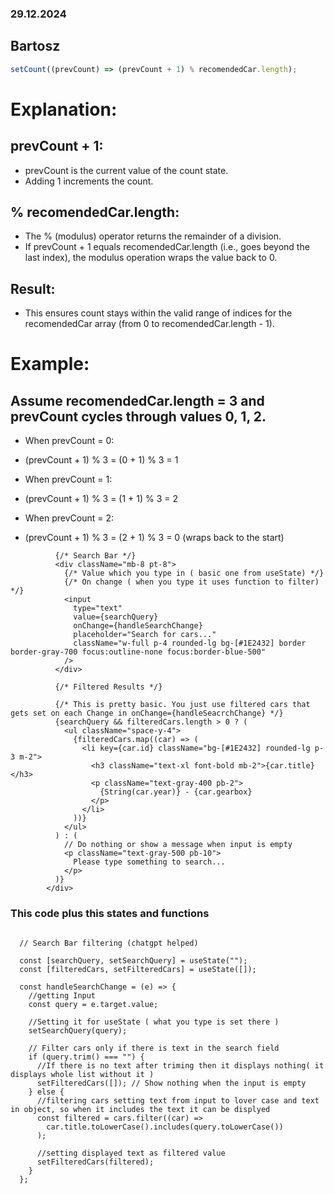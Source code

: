### 29.12.2024

## Bartosz

```javascript
setCount((prevCount) => (prevCount + 1) % recomendedCar.length);
```

# Explanation:

## prevCount + 1:

- prevCount is the current value of the count state.
- Adding 1 increments the count.

## % recomendedCar.length:

- The % (modulus) operator returns the remainder of a division.
- If prevCount + 1 equals recomendedCar.length (i.e., goes beyond the last index), the modulus operation wraps the value back to 0.

## Result:

- This ensures count stays within the valid range of indices for the recomendedCar array (from 0 to recomendedCar.length - 1).

# Example:

## Assume recomendedCar.length = 3 and prevCount cycles through values 0, 1, 2.

- When prevCount = 0:
- (prevCount + 1) % 3 = (0 + 1) % 3 = 1

- When prevCount = 1:
- (prevCount + 1) % 3 = (1 + 1) % 3 = 2

- When prevCount = 2:
- (prevCount + 1) % 3 = (2 + 1) % 3 = 0 (wraps back to the start)

```<div className="container mx-auto px-4 w-[1300px]">
          {/* Search Bar */}
          <div className="mb-8 pt-8">
            {/* Value which you type in ( basic one from useState) */}
            {/* On change ( when you type it uses function to filter) */}
            <input
              type="text"
              value={searchQuery}
              onChange={handleSearchChange}
              placeholder="Search for cars..."
              className="w-full p-4 rounded-lg bg-[#1E2432] border border-gray-700 focus:outline-none focus:border-blue-500"
            />
          </div>

          {/* Filtered Results */}

          {/* This is pretty basic. You just use filtered cars that gets set on each Change in onChange={handleSeacrchChange} */}
          {searchQuery && filteredCars.length > 0 ? (
            <ul className="space-y-4">
              {filteredCars.map((car) => (
                <li key={car.id} className="bg-[#1E2432] rounded-lg p-3 m-2">
                  <h3 className="text-xl font-bold mb-2">{car.title}</h3>
                  <p className="text-gray-400 pb-2">
                    {String(car.year)} - {car.gearbox}
                  </p>
                </li>
              ))}
            </ul>
          ) : (
            // Do nothing or show a message when input is empty
            <p className="text-gray-500 pb-10">
              Please type something to search...
            </p>
          )}
        </div>
```

### This code plus this states and functions

```

  // Search Bar filtering (chatgpt helped)

  const [searchQuery, setSearchQuery] = useState("");
  const [filteredCars, setFilteredCars] = useState([]);

  const handleSearchChange = (e) => {
    //getting Input
    const query = e.target.value;

    //Setting it for useState ( what you type is set there )
    setSearchQuery(query);

    // Filter cars only if there is text in the search field
    if (query.trim() === "") {
      //If there is no text after triming then it displays nothing( it displays whole list without it )
      setFilteredCars([]); // Show nothing when the input is empty
    } else {
      //filtering cars setting text from input to lover case and text in object, so when it includes the text it can be displyed
      const filtered = cars.filter((car) =>
        car.title.toLowerCase().includes(query.toLowerCase())
      );

      //setting displayed text as filtered value
      setFilteredCars(filtered);
    }
  };

```
